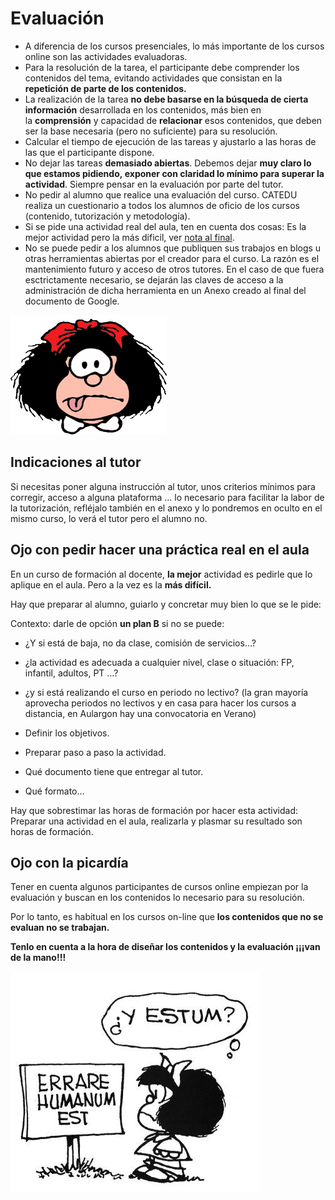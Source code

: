
# Evaluación

- A diferencia de los cursos presenciales, lo más importante de los cursos online son las actividades evaluadoras.
- Para la resolución de la tarea, el participante debe comprender los contenidos del tema, evitando actividades que consistan en la **repetición de parte de los contenidos.**
- La realización de la tarea **no debe basarse en la búsqueda de cierta información** desarrollada en los contenidos, más bien en la **comprensión** y capacidad de **relacionar** esos contenidos, que deben ser la base necesaria (pero no suficiente) para su resolución. 
- Calcular el tiempo de ejecución de las tareas y ajustarlo a las horas de las que el participante dispone. 
- No dejar las tareas **demasiado abiertas**. Debemos dejar **muy claro lo que estamos pidiendo, exponer con claridad lo mínimo para superar la actividad**. Siempre pensar en la evaluación por parte del tutor.
- No pedir al alumno que realice una evaluación del curso. CATEDU realiza un cuestionario a todos los alumnos de oficio de los cursos (contenido, tutorización y metodología).
- Si se pide una actividad real del aula, ten en cuenta dos cosas: Es la mejor actividad pero la más dificil, ver [nota al final](#practica-aula).
- No se puede pedir a los alumnos que publiquen sus trabajos en blogs u otras herramientas abiertas por el creador para el curso. La razón es el mantenimiento futuro y acceso de otros tutores. En el caso de que fuera esctrictamente necesario, se dejarán las claves de acceso a la administración de dicha herramienta en un Anexo creado al final del documento de Google.

![](img/mafalda31g.gif)

## Indicaciones al tutor

Si necesitas poner alguna instrucción al tutor, unos criterios mínimos para corregir, acceso a alguna plataforma ... lo necesario para facilitar la labor de la tutorización, refléjalo también en el anexo y lo pondremos en oculto en el mismo curso, lo verá el tutor pero el alumno no.

## <a id="practica-aula"></a>Ojo con pedir hacer una práctica real en el aula

En un curso de formación al docente, **la mejor** actividad es pedirle que lo aplique en el aula. Pero a la vez es la **más difícil.**

Hay que preparar al alumno, guiarlo y concretar muy bien lo que se le pide:

Contexto: darle de opción **un plan B** si no se puede:

- ¿Y si está de baja, no da clase, comisión de servicios...?
- ¿la actividad es adecuada a cualquier nivel, clase o situación: FP, infantil, adultos, PT …?
- ¿y si está realizando el curso en periodo no lectivo? (la gran mayoría aprovecha periodos no lectivos y en casa para hacer los cursos a distancia, en Aulargon hay una convocatoria en Verano)

- Definir los objetivos.
- Preparar paso a paso la actividad.

- Qué documento tiene que entregar al tutor.
- Qué formato…

Hay que sobrestimar las horas de formación por hacer esta actividad: Preparar una actividad en el aula, realizarla y plasmar su resultado son horas de formación.

## Ojo con la picardía

Tener en cuenta algunos participantes de cursos online empiezan por la evaluación y buscan en los contenidos lo necesario para su resolución. 

Por lo tanto, es habitual en los cursos on-line que **los contenidos que no se evaluan no se trabajan.**

**Tenlo en cuenta a la hora de diseñar los contenidos y la evaluación ¡¡¡van de la mano!!!**

<strong><img src="img/Mafalda_Errare_humanum_est.jpg" width="400" height="352" /></strong>
